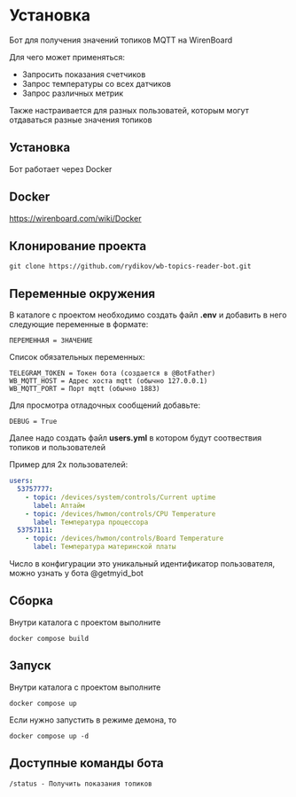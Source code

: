 # Установка

Бот для получения значений топиков MQTT на WirenBoard

Для чего может применяться:
* Запросить показания счетчиков
* Запрос температуры со всех датчиков
* Запрос различных метрик

Также настраивается для разных пользоватей, которым могут отдаваться разные значения топиков


## Установка

Бот работает через Docker

## Docker
https://wirenboard.com/wiki/Docker

## Клонирование проекта
```
git clone https://github.com/rydikov/wb-topics-reader-bot.git
```

## Переменные окружения
В каталоге с проектом необходимо создать файл **.env** и добавить в него следующие переменные в формате:
```
ПЕРЕМЕННАЯ = ЗНАЧЕНИЕ
```
Список обязательных переменных:
```
TELEGRAM_TOKEN = Токен бота (создается в @BotFather)
WB_MQTT_HOST = Адрес хоста mqtt (обычно 127.0.0.1)
WB_MQTT_PORT = Порт mqtt (обычно 1883)
```

Для просмотра отладочных сообщений добавьте:
```
DEBUG = True
```


Далее надо создать файл **users.yml** в котором будут соотвествия топиков и пользователей

Пример для 2х пользователей:

```yaml
users:
  53757777:
    - topic: /devices/system/controls/Current uptime
      label: Аптайм 
    - topic: /devices/hwmon/controls/CPU Temperature
      label: Температура процессора
  53757111:
    - topic: /devices/hwmon/controls/Board Temperature
      label: Температура материнской платы
```

Число в конфигурации это уникальный идентификатор пользователя, можно узнать у бота  @getmyid_bot


## Сборка 
Внутри каталога с проектом выполните
```
docker compose build
```

## Запуск
Внутри каталога с проектом выполните
```
docker compose up
```
Если нужно запустить в режиме демона, то
```
docker compose up -d
```

## Доступные команды бота
```
/status - Получить показания топиков
```
 